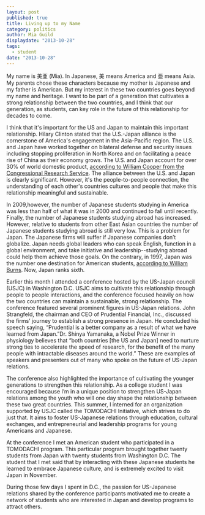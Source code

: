 ```yaml
---
layout: post
published: true
title: Living up to my Name
category: politics
author: Mia Guild
displaydate: "2013-10-28"
tags: 
  - student
date: "2013-10-28"
---
```


My name is 美亜 (Mia). In Japanese, 美 means America and 亜 means Asia. My parents chose these characters because my mother is Japanese and my father is American. But my interest in these two countries goes beyond my name and heritage. I want to be part of a generation that cultivates a strong relationship between the two countries, and I think that our generation, as students, can key role in the future of this relationship for decades to come. 

I think that it's important for the US and Japan to maintain this important relationship. Hilary Clinton stated that the U.S.-Japan alliance is the cornerstone of America's engagement in the Asia-Pacific region. The U.S. and Japan have worked together on bilateral defense and security issues including stopping proliferation in North Korea and on facilitating a peace rise of China as their economy grows. The U.S. and Japan account for over 30% of world domestic product, [according to William Cooper from the Congressional Research Service](http://www.fas.org/sgp/crs/row/RL33436.pdf). The alliance between the U.S. and Japan is clearly significant. However, it's the people-to-people connection, the understanding of each other's countries cultures and people that make this relationship meaningful and sustainable. 

In 2009,however, the number of Japanese students studying in America was less than half of what it was in 2000 and continued to fall until recently. Finally, the number of Japanese students studying abroad has increased. However, relative to students from other East Asian countries the number of Japanese students studying abroad is still very low. This is a problem for Japan. The Japanese firms will suffer if Japanese companies don’t globalize.  Japan needs global leaders who can speak English, function in a global environment, and take initiative and leadership--studying abroad could help them achieve those goals. On the contrary, in 1997, Japan was the number one destination for American students, [according to William Burns](http://www.implu.com/government_news/473/300436). Now, Japan ranks sixth. 

Earlier this month I attended a conference hosted by the US-Japan council (USJC) in Washington D.C. USJC aims to cultivate this relationship through people to people interactions, and the conference focused heavily on how the two countries can maintain a sustainable, strong relationship. The conference featured several prominent figures in US-Japan relations. John Strangfeld, the chairman and CEO of Prudential Financial, Inc., discussed the firms’ journey to establish a strong presence in Japan. He concluded his speech saying, “Prudential is a better company as a result of what we have learned from Japan.”Dr. Shinya Yamanaka, a Nobel Prize Winner in physiology believes that “both countries [the US and Japan] need to nurture strong ties to accelerate the speed of research, for the benefit of the many people with intractable diseases around the world.” These are examples of speakers and presenters out of many who spoke on the future of US-Japan relations. 

The conference also highlighted the importance of cultivating the younger generations to strengthen this relationship. As a college student I was encouraged because I’m in a unique position to strengthen US-Japan relations among the youth who will one day shape the relationship between these two great countries. This summer, I interned for an organization supported by USJC called the TOMODACHI Initiative, which strives to do just that. It aims to foster US-Japanese relations through education, cultural exchanges, and entrepreneurial and leadership programs for young Americans and Japanese. 

At the conference I met an American student who participated in a TOMODACHI program. This particular program brought together twenty students from Japan with twenty students from Washington D.C. The student that I met said that by interacting with these Japanese students he learned to embrace Japanese culture, and is extremely excited to visit Japan in November. 

During those few days I spent in D.C., the passion for US-Japanese relations shared by the conference participants motivated me to create a network of students who are interested in Japan and develop programs to attract others.